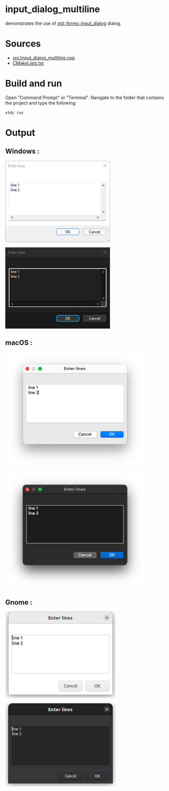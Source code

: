 # input_dialog_multiline

demonstrates the use of [xtd::forms::input_dialog](../../../../src/xtd.forms/include/xtd/forms/input_dialog.h) dialog.

# Sources

* [src/input_dialog_multiline.cpp](src/input_dialog_multiline.cpp)
* [CMakeLists.txt](CMakeLists.txt)

# Build and run

Open "Command Prompt" or "Terminal". Navigate to the folder that contains the project and type the following:

```shell
xtdc run
```

# Output

## Windows :

![Screenshot](../../../../docs/pictures/examples/input_dialog_multiline_w.png)

![Screenshot](../../../../docs/pictures/examples/input_dialog_multiline_wd.png)

## macOS :

![Screenshot](../../../../docs/pictures/examples/input_dialog_multiline_m.png)

![Screenshot](../../../../docs/pictures/examples/input_dialog_multiline_md.png)

## Gnome :

![Screenshot](../../../../docs/pictures/examples/input_dialog_multiline_g.png)

![Screenshot](../../../../docs/pictures/examples/input_dialog_multiline_gd.png)
